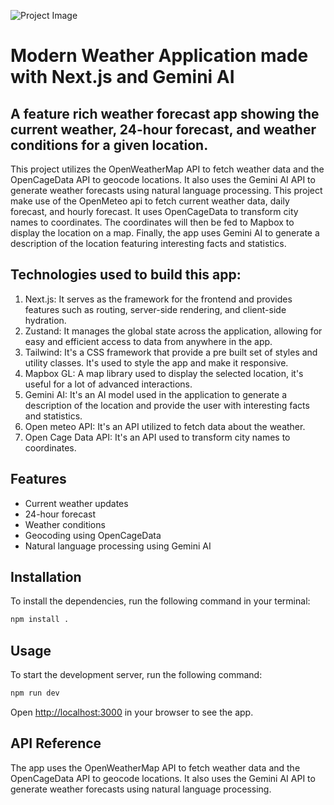 
![Project Image](https://i.ibb.co/b7v8QXc/Banner.png)

# Modern Weather Application made with Next.js and Gemini AI
## A feature rich weather forecast app showing the current weather, 24-hour forecast, and weather conditions for a given location. 

This project utilizes the OpenWeatherMap API to fetch weather data and the OpenCageData API to geocode locations. It also uses the Gemini AI API to generate weather forecasts using natural language processing.
This project make use of the OpenMeteo api to fetch current weather data, daily forecast, and hourly forecast. It uses OpenCageData to transform city names to coordinates. The coordinates will then be fed to Mapbox to display the location on a map.
Finally, the app uses Gemini AI to generate a description of the location featuring interesting facts and statistics.

## Technologies used to build this app: 

1. Next.js: It serves as the framework for the frontend and provides features such as routing, server-side rendering, and client-side hydration.
2. Zustand: It manages the global state across the application, allowing for easy and efficient access to data from anywhere in the app.   
3. Tailwind: It's a CSS framework that provide a pre built set of styles and utility classes. It's used to style the app and make it responsive.
4. Mapbox GL: A map library used to display the selected location, it's useful for a lot of advanced interactions.
5. Gemini AI: It's an AI model used in the application to generate a description of the location and provide the user with interesting facts and statistics.
6. Open meteo API: It's an API utilized to fetch data about the weather.
7. Open Cage Data API: It's an API used to transform city names to coordinates.


## Features

- Current weather updates
- 24-hour forecast
- Weather conditions
- Geocoding using OpenCageData
- Natural language processing using Gemini AI

## Installation

To install the dependencies, run the following command in your terminal:

```bash
npm install .
```

## Usage

To start the development server, run the following command:

```bash
npm run dev
```

Open [http://localhost:3000](http://localhost:3000) in your browser to see the app.

## API Reference

The app uses the OpenWeatherMap API to fetch weather data and the OpenCageData API to geocode locations. It also uses the Gemini AI API to generate weather forecasts using natural language processing.



